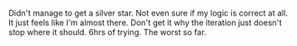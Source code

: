 Didn't manage to get a silver star. Not even sure if my logic is correct at all. It just feels like I'm almost there. Don't get it why the iteration just doesn't stop where it should. 6hrs of trying. The worst so far.